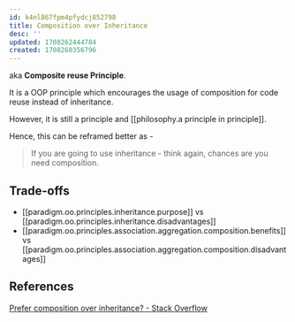 ```yaml
---
id: k4nl867fpm4pfydcj852798
title: Composition over Inheritance
desc: ''
updated: 1708262444784
created: 1708260356796
---
```



aka **Composite reuse Principle**.

It is a OOP principle which encourages the usage of composition for code reuse instead of inheritance.

However, it is still a principle and [[philosophy.a principle in principle]]. 

Hence, this can be reframed better as -

> If you are going to use inheritance - think again, chances are you need composition.

## Trade-offs

- [[paradigm.oo.principles.inheritance.purpose]] vs [[paradigm.oo.principles.inheritance.disadvantages]]
- [[paradigm.oo.principles.association.aggregation.composition.benefits]] vs [[paradigm.oo.principles.association.aggregation.composition.disadvantages]]

## References

[Prefer composition over inheritance? - Stack Overflow](https://stackoverflow.com/questions/49002/prefer-composition-over-inheritance)
